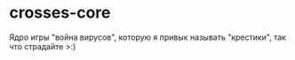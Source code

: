 # crosses-core
Ядро игры "война вирусов", которую я привык называть "крестики", так что страдайте >:)
